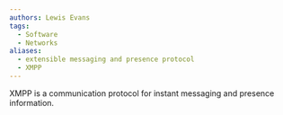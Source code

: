 ```yaml
---
authors: Lewis Evans
tags:
  - Software
  - Networks
aliases:
  - extensible messaging and presence protocol
  - XMPP
---
```

XMPP is a communication protocol for instant messaging and presence information.